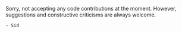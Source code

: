 Sorry, not accepting any code contributions at the moment. However, suggestions and constructive criticisms are always welcome.

`- Sid`
